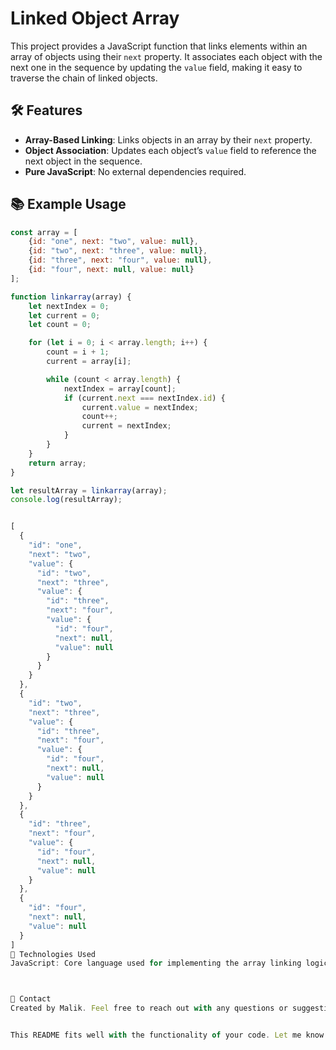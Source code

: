# Linked Object Array

This project provides a JavaScript function that links elements within an array of objects using their `next` property. It associates each object with the next one in the sequence by updating the `value` field, making it easy to traverse the chain of linked objects.

## 🛠️ Features

- **Array-Based Linking**: Links objects in an array by their `next` property.
- **Object Association**: Updates each object’s `value` field to reference the next object in the sequence.
- **Pure JavaScript**: No external dependencies required.

## 📚 Example Usage

```javascript
const array = [
    {id: "one", next: "two", value: null},
    {id: "two", next: "three", value: null},
    {id: "three", next: "four", value: null},
    {id: "four", next: null, value: null}
];

function linkarray(array) {
    let nextIndex = 0;
    let current = 0;
    let count = 0;

    for (let i = 0; i < array.length; i++) {
        count = i + 1;
        current = array[i];

        while (count < array.length) {
            nextIndex = array[count];
            if (current.next === nextIndex.id) {
                current.value = nextIndex;
                count++;
                current = nextIndex;
            }
        }
    }
    return array;
}

let resultArray = linkarray(array);
console.log(resultArray);


[
  {
    "id": "one",
    "next": "two",
    "value": {
      "id": "two",
      "next": "three",
      "value": {
        "id": "three",
        "next": "four",
        "value": {
          "id": "four",
          "next": null,
          "value": null
        }
      }
    }
  },
  {
    "id": "two",
    "next": "three",
    "value": {
      "id": "three",
      "next": "four",
      "value": {
        "id": "four",
        "next": null,
        "value": null
      }
    }
  },
  {
    "id": "three",
    "next": "four",
    "value": {
      "id": "four",
      "next": null,
      "value": null
    }
  },
  {
    "id": "four",
    "next": null,
    "value": null
  }
]
🚀 Technologies Used
JavaScript: Core language used for implementing the array linking logic.



📧 Contact
Created by Malik. Feel free to reach out with any questions or suggestions!


This README fits well with the functionality of your code. Let me know if you want to add anything else!





